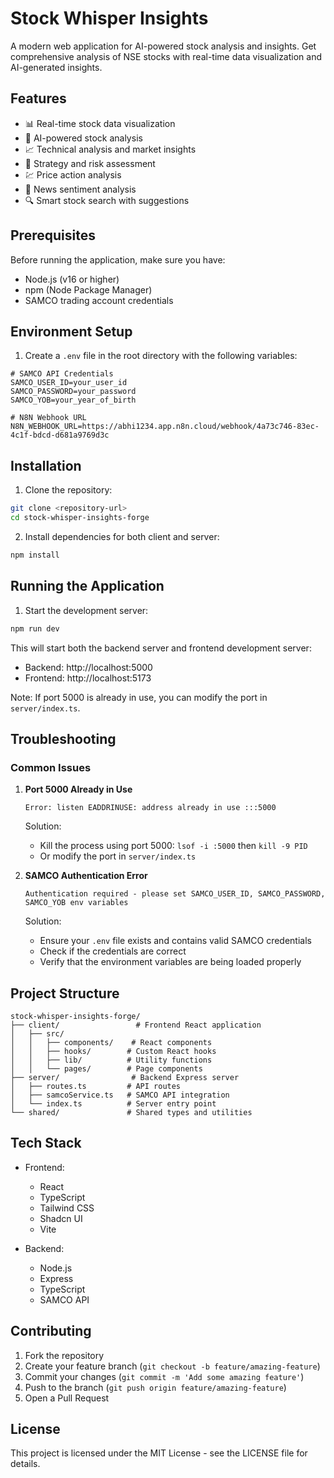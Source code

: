 # Stock Whisper Insights

A modern web application for AI-powered stock analysis and insights. Get comprehensive analysis of NSE stocks with real-time data visualization and AI-generated insights.

## Features

- 📊 Real-time stock data visualization
- 🤖 AI-powered stock analysis
- 📈 Technical analysis and market insights
- 🎯 Strategy and risk assessment
- 💹 Price action analysis
- 📰 News sentiment analysis
- 🔍 Smart stock search with suggestions

## Prerequisites

Before running the application, make sure you have:

- Node.js (v16 or higher)
- npm (Node Package Manager)
- SAMCO trading account credentials

## Environment Setup

1. Create a `.env` file in the root directory with the following variables:

```env
# SAMCO API Credentials
SAMCO_USER_ID=your_user_id
SAMCO_PASSWORD=your_password
SAMCO_YOB=your_year_of_birth

# N8N Webhook URL
N8N_WEBHOOK_URL=https://abhi1234.app.n8n.cloud/webhook/4a73c746-83ec-4c1f-bdcd-d681a9769d3c
```

## Installation

1. Clone the repository:
```bash
git clone <repository-url>
cd stock-whisper-insights-forge
```

2. Install dependencies for both client and server:
```bash
npm install
```

## Running the Application

1. Start the development server:
```bash
npm run dev
```

This will start both the backend server and frontend development server:
- Backend: http://localhost:5000
- Frontend: http://localhost:5173

Note: If port 5000 is already in use, you can modify the port in `server/index.ts`.

## Troubleshooting

### Common Issues

1. **Port 5000 Already in Use**
   ```
   Error: listen EADDRINUSE: address already in use :::5000
   ```
   Solution:
   - Kill the process using port 5000: `lsof -i :5000` then `kill -9 PID`
   - Or modify the port in `server/index.ts`

2. **SAMCO Authentication Error**
   ```
   Authentication required - please set SAMCO_USER_ID, SAMCO_PASSWORD, SAMCO_YOB env variables
   ```
   Solution:
   - Ensure your `.env` file exists and contains valid SAMCO credentials
   - Check if the credentials are correct
   - Verify that the environment variables are being loaded properly

## Project Structure

```
stock-whisper-insights-forge/
├── client/                 # Frontend React application
│   ├── src/
│   │   ├── components/    # React components
│   │   ├── hooks/        # Custom React hooks
│   │   ├── lib/          # Utility functions
│   │   └── pages/        # Page components
├── server/                # Backend Express server
│   ├── routes.ts         # API routes
│   ├── samcoService.ts   # SAMCO API integration
│   └── index.ts          # Server entry point
└── shared/               # Shared types and utilities
```

## Tech Stack

- Frontend:
  - React
  - TypeScript
  - Tailwind CSS
  - Shadcn UI
  - Vite

- Backend:
  - Node.js
  - Express
  - TypeScript
  - SAMCO API

## Contributing

1. Fork the repository
2. Create your feature branch (`git checkout -b feature/amazing-feature`)
3. Commit your changes (`git commit -m 'Add some amazing feature'`)
4. Push to the branch (`git push origin feature/amazing-feature`)
5. Open a Pull Request

## License

This project is licensed under the MIT License - see the LICENSE file for details. 